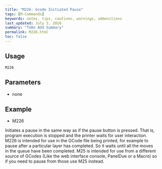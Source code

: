 ```yaml
---
title: "M226: Gcode Initiated Pause" 
tags: [M-Commands]
keywords: notes, tips, cautions, warnings, admonitions
last_updated: July 3, 2016
summary: "ToDo Add Summary"
permalink: M226.html
toc: false
---
```



## Usage ##
```
M226
```

## Parameters ##
+ none

## Example ##

+ M226

Initiates a pause in the same way as if the pause button is pressed. That is, program execution is stopped and the printer waits for user interaction. M226 is intended for use in the GCode file being printed, for example to pause after a particular layer has completed. So it waits until all the moves in the queue have been completed. M25 is intended for use from a different source of GCodes (Like the web interface console, PanelDue or a Macro) so if you need to pause from those use M25 instead.